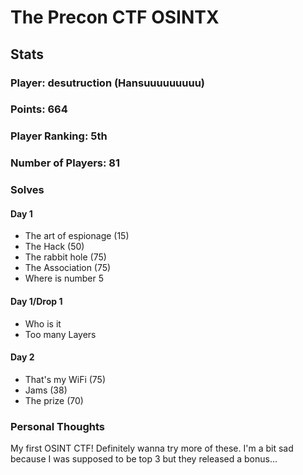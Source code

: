 # The Precon CTF OSINTX
## Stats
### Player: desutruction (Hansuuuuuuuuu)
### Points: 664
### Player Ranking: 5th
### Number of Players: 81

### Solves

#### Day 1
- The art of espionage (15)
- The Hack (50)
- The rabbit hole (75)
- The Association (75)
- Where is number 5

#### Day 1/Drop 1
- Who is it
- Too many Layers

#### Day 2
- That's my WiFi (75)
- Jams (38)
- The prize (70)



### Personal Thoughts

My first OSINT CTF! Definitely wanna try more of these. I'm a bit sad because I was supposed to be top 3 but they released a bonus...

